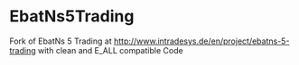 EbatNs5Trading
==============

Fork of EbatNs 5 Trading at http://www.intradesys.de/en/project/ebatns-5-trading with clean and E_ALL compatible Code
